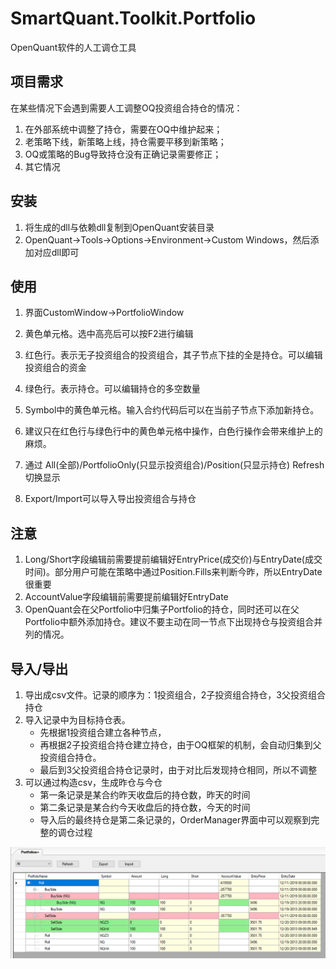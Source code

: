 # SmartQuant.Toolkit.Portfolio
OpenQuant软件的人工调仓工具

## 项目需求
在某些情况下会遇到需要人工调整OQ投资组合持仓的情况：
1. 在外部系统中调整了持仓，需要在OQ中维护起来；
2. 老策略下线，新策略上线，持仓需要平移到新策略；
3. OQ或策略的Bug导致持仓没有正确记录需要修正；
4. 其它情况

## 安装
1. 将生成的dll与依赖dll复制到OpenQuant安装目录
2. OpenQuant->Tools->Options->Environment->Custom Windows，然后添加对应dll即可

## 使用
1. 界面CustomWindow->PortfolioWindow

2. 黄色单元格。选中高亮后可以按F2进行编辑
2. 红色行。表示无子投资组合的投资组合，其子节点下挂的全是持仓。可以编辑投资组合的资金
3. 绿色行。表示持仓。可以编辑持仓的多空数量
4. Symbol中的黄色单元格。输入合约代码后可以在当前子节点下添加新持仓。
5. 建议只在红色行与绿色行中的黄色单元格中操作，白色行操作会带来维护上的麻烦。

6. 通过 All(全部)/PortfolioOnly(只显示投资组合)/Position(只显示持仓) Refresh切换显示

7. Export/Import可以导入导出投资组合与持仓

## 注意
1. Long/Short字段编辑前需要提前编辑好EntryPrice(成交价)与EntryDate(成交时间)。部分用户可能在策略中通过Position.Fills来判断今昨，所以EntryDate很重要
2. AccountValue字段编辑前需要提前编辑好EntryDate
3. OpenQuant会在父Portfolio中归集子Portfolio的持仓，同时还可以在父Portfolio中额外添加持仓。建议不要主动在同一节点下出现持仓与投资组合并列的情况。

## 导入/导出
1. 导出成csv文件。记录的顺序为：1投资组合，2子投资组合持仓，3父投资组合持仓
2. 导入记录中为目标持仓表。
	- 先根据1投资组合建立各种节点，
	- 再根据2子投资组合持仓建立持仓，由于OQ框架的机制，会自动归集到父投资组合持仓。
	- 最后到3父投资组合持仓记录时，由于对比后发现持仓相同，所以不调整
3. 可以通过构造csv，生成昨仓与今仓
	- 第一条记录是某合约昨天收盘后的持仓数，昨天的时间
	- 第二条记录是某合约今天收盘后的持仓数，今天的时间
	- 导入后的最终持仓是第二条记录的，OrderManager界面中可以观察到完整的调仓过程



![image](image/snapshot.png)
